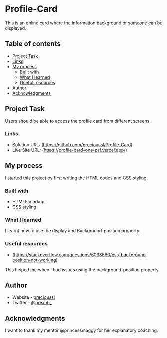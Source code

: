 # Profile-Card
This is an online card where the information background of someone can be displayed.

## Table of contents
- [Project Task](#project-task)
- [Links](#links)
- [My process](#my-process)
  - [Built with](#built-with)
  - [What I learned](#what-i-learned)
  - [Useful resources](#useful-resources)
- [Author](#author)
- [Acknowledgments](#acknowledgments)

## Project Task

Users should be able to access the profile card from different screens.

### Links

- Solution URL: (https://github.com/precioussl/Profile-Card)
- Live Site URL: (https://profile-card-one-psi.vercel.app/)

## My process

I started this project by first writing the HTML codes and CSS styling.

### Built with

- HTML5 markup
- CSS styling

### What I learned

I learnt how to use the display and Background-position property.

### Useful resources

- (https://stackoverflow.com/questions/6038680/css-background-position-not-working)

This helped me when I had issues using the background-position property.

## Author

- Website - [precioussl](https://github.com/precioussl)
- Twitter - [@prexhh_](https://twitter.com/prexhh_)

## Acknowledgments

I want to thank my mentor @princessmaggy for her explanatory coaching.
